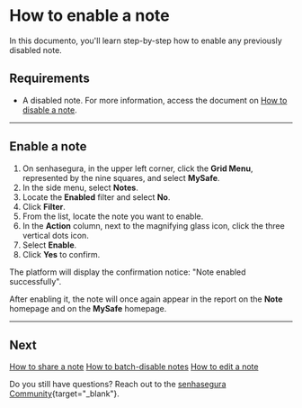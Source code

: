 # How to enable a note

In this documento, you'll learn step-by-step how to enable any previously disabled note.

## Requirements

* A disabled note. For more information, access the document on [How to disable a note](/v3-32/docs/mysafe-notes-disable).

***

## Enable a note

1. On senhasegura, in the upper left corner, click the **Grid Menu**, represented by the nine squares, and select **MySafe**.
2. In the side menu, select **Notes**.
3. Locate the **Enabled** filter and select **No**.
5. Click **Filter**.
6. From the list, locate the note you want to enable.
7. In the **Action** column, next to the magnifying glass icon, click the three vertical dots icon.
8. Select **Enable**.
9. Click **Yes** to confirm.

The platform will display the confirmation notice: "Note enabled successfully". 

After enabling it, the note will once again appear in the report on the **Note** homepage and on the **MySafe** homepage.

***

## Next
[How to share a note](/v3-32/docs/mysafe-notes-share)
[How to batch-disable notes](/v3-32/docs/mysafe-notes-batch-disable)
[How to edit a note](/v3-32/docs/mysafe-notes-edit)

Do you still have questions? Reach out to the [senhasegura Community](https://community.senhasegura.io/){target="_blank"}.